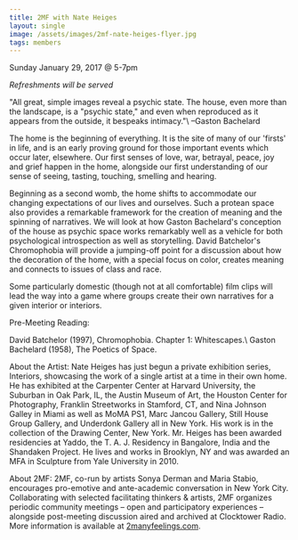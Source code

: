 ```yaml
---
title: 2MF with Nate Heiges
layout: single
image: /assets/images/2mf-nate-heiges-flyer.jpg
tags: members
---
```


Sunday January 29, 2017 @ 5-7pm

*Refreshments will be served*

"All great, simple images reveal a psychic state. The house, even more than
the landscape, is a "psychic state," and even when reproduced as it appears
from the outside, it bespeaks intimacy."\\
–Gaston Bachelard

The home is the beginning of everything. It is the site of many of our
'firsts' in life, and is an early proving ground for those important events
which occur later, elsewhere. Our first senses of love, war, betrayal, peace,
joy and grief happen in the home, alongside our first understanding of our
sense of seeing, tasting, touching, smelling and hearing.

Beginning as a second womb, the home shifts to accommodate our changing
expectations of our lives and ourselves. Such a protean space also provides a
remarkable framework for the creation of meaning and the spinning of
narratives. We will look at how Gaston Bachelard's conception of the house as
psychic space works remarkably well as a vehicle for both psychological
introspection as well as storytelling. David Batchelor's Chromophobia will
provide a jumping-off point for a discussion about how the decoration of the
home, with a special focus on color, creates meaning and connects to issues of
class and race.

Some particularly domestic (though not at all comfortable) film clips will
lead the way into a game where groups create their own narratives for a given
interior or interiors.

Pre-Meeting Reading:

David Batchelor (1997), Chromophobia. Chapter 1: Whitescapes.\\
Gaston Bachelard (1958), The Poetics of Space.

About the Artist:
Nate Heiges has just begun a private exhibition series, Interiors, showcasing
the work of a single artist at a time in their own home. He has exhibited at
the Carpenter Center at Harvard University, the Suburban in Oak Park, IL, the
Austin Museum of Art, the Houston Center for Photography, Franklin Streetworks
in Stamford, CT, and Nina Johnson Galley in Miami as well as MoMA PS1, Marc
Jancou Gallery, Still House Group Gallery, and Underdonk Gallery all in New
York. His work is in the collection of the Drawing Center, New York.
Mr. Heiges has been awarded residencies at Yaddo, the T. A. J. Residency in
Bangalore, India and the Shandaken Project. He lives and works in Brooklyn, NY
and was awarded an MFA in Sculpture from Yale University in 2010.

About 2MF:
2MF, co-run by artists Sonya Derman and Maria Stabio, encourages pro-emotive
and ante-academic conversation in New York City. Collaborating with selected
facilitating thinkers & artists, 2MF organizes periodic community meetings –
open and participatory experiences – alongside post-meeting discussion aired
and archived at Clocktower Radio. More information is available at
[2manyfeelings.com](http://2manyfeelings.com/).
